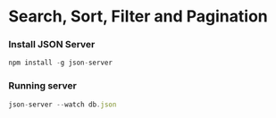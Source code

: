 # Search, Sort, Filter and Pagination

### Install JSON Server

```js
npm install -g json-server
```

### Running server

```js
json-server --watch db.json
```
 